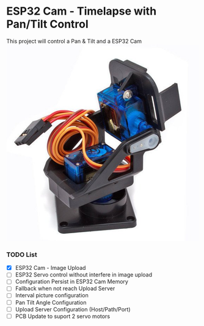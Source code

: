 ﻿# ESP32 Cam - Timelapse with Pan/Tilt Control
This project will control a Pan & Tilt and a ESP32 Cam
![Servo 9G Pan Tilt](https://github.com/kadu/esp32cam-timelapse/blob/main/doc/images/pantilt.jpg?raw=true)

### TODO List

- [x] ESP32 Cam - Image Upload
- [ ] ESP32 Servo control without interfere in image upload
- [ ] Configuration Persist in ESP32 Cam Memory
- [ ] Fallback when not reach Upload Server
- [ ] Interval picture configuration
- [ ] Pan Tilt Angle Configuration
- [ ] Upload Server Configuration (Host/Path/Port)
- [ ] PCB Update to suport 2 servo motors